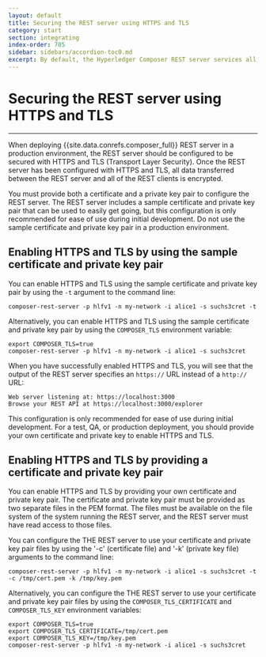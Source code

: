 ```yaml
---
layout: default
title: Securing the REST server using HTTPS and TLS
category: start
section: integrating
index-order: 705
sidebar: sidebars/accordion-toc0.md
excerpt: By default, the Hyperledger Composer REST server services all requests by using the Blockchain identity specified on the command line at startup. By [**enabling authentication, the identity of the client can be used to digitally sign all transactions made by that client.**](./enabling-rest-authentication.html)
---
```


# Securing the REST server using HTTPS and TLS

---

When deploying {{site.data.conrefs.composer_full}} REST server in a production environment, the REST server should be configured to be secured with HTTPS and TLS (Transport Layer Security). Once the REST server has been configured with HTTPS and TLS, all data transferred between the REST server and all of the REST clients is encrypted.

You must provide both a certificate and a private key pair to configure the REST server. The REST server includes a sample certificate and private key pair that can be used to easily get going, but this configuration is only recommended for ease of use during initial development. Do not use the sample certificate and private key pair in a production environment.

## Enabling HTTPS and TLS by using the sample certificate and private key pair

You can enable HTTPS and TLS using the sample certificate and private key pair by using the `-t` argument to the command line:

    composer-rest-server -p hlfv1 -n my-network -i alice1 -s suchs3cret -t

Alternatively, you can enable HTTPS and TLS using the sample certificate and private key pair by using the `COMPOSER_TLS` environment variable:

    export COMPOSER_TLS=true
    composer-rest-server -p hlfv1 -n my-network -i alice1 -s suchs3cret

When you have successfully enabled HTTPS and TLS, you will see that the output of the REST server specifies an `https://` URL instead of a `http://` URL:

    Web server listening at: https://localhost:3000
    Browse your REST API at https://localhost:3000/explorer

This configuration is only recommended for ease of use during initial development. For a test, QA, or production deployment, you should provide your own certificate and private key to enable HTTPS and TLS.

## Enabling HTTPS and TLS by providing a certificate and private key pair

You can enable HTTPS and TLS by providing your own certificate and private key pair. The certificate and private key pair must be provided as two separate files in the PEM format. The files must be available on the file system of the system running the REST server, and the REST server must have read access to those files.

You can configure the THE REST server to use your certificate and private key pair files by using the '-c' (certificate file) and '-k' (private key file) arguments to the command line:

    composer-rest-server -p hlfv1 -n my-network -i alice1 -s suchs3cret -t -c /tmp/cert.pem -k /tmp/key.pem

Alternatively, you can configure the THE REST server to use your certificate and private key pair files by using the `COMPOSER_TLS_CERTIFICATE` and `COMPOSER_TLS_KEY` environment variables:

    export COMPOSER_TLS=true
    export COMPOSER_TLS_CERTIFICATE=/tmp/cert.pem
    export COMPOSER_TLS_KEY=/tmp/key.pem
    composer-rest-server -p hlfv1 -n my-network -i alice1 -s suchs3cret

